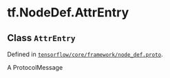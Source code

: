 <div itemscope itemtype="http://developers.google.com/ReferenceObject">
<meta itemprop="name" content="tf.NodeDef.AttrEntry" />
<meta itemprop="path" content="Stable" />
</div>

# tf.NodeDef.AttrEntry

## Class `AttrEntry`





Defined in [`tensorflow/core/framework/node_def.proto`](https://www.tensorflow.org/code/tensorflow/core/framework/node_def.proto).

A ProtocolMessage

